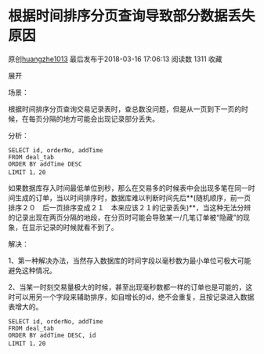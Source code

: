 # 根据时间排序分页查询导致部分数据丢失原因

原创[huangzhe1013](https://me.csdn.net/huangzhe1013) 最后发布于2018-03-16 17:06:13 阅读数 1311 收藏

展开

场景：

根据时间排序分页查询交易记录表时，查总数没问题，但是从一页到下一页的时候，在每页分隔的地方可能会出现记录部分丢失。

分析：



```
SELECT id, orderNo, addTime
FROM deal_tab
ORDER BY addTime DESC
LIMIT 1，20
```

如果数据库存入时间最低单位到秒，那么在交易多的时候表中会出现多笔在同一时间生成的订单，当以时间排序时，数据库难以判断时间先后**(随机顺序，前一页排序２０　后一页排序变成２１　本来应该２１的记录丢失)**，当这种无法分辨的记录出现在两页分隔的地段，在分页时可能会导致某一/几笔订单被“隐藏”的现象，在显示记录的时候就看不到了。

解决：

1、第一种解决办法，当然存入数据库的时间字段以毫秒数为最小单位可极大可能避免这种情况。

2、当某一时刻交易量极大的时候，甚至出现毫秒数都一样的订单也是可能的，这时可以用另一个字段来辅助排序，如自增长的id，绝不会重复，且按记录进入数据表增大的。



```
SELECT id, orderNo, addTime
FROM deal_tab
ORDER BY addTime DESC, id
LIMIT 1，20
```

